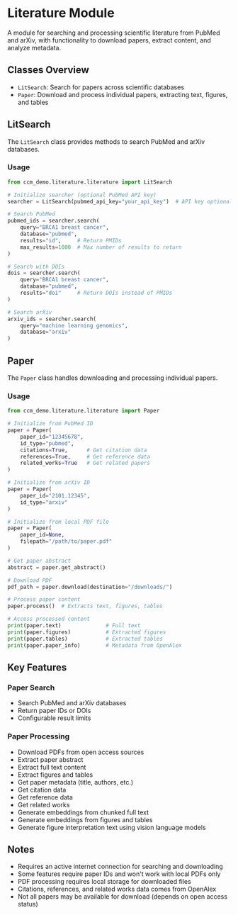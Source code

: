 
# Literature Module

A module for searching and processing scientific literature from PubMed and arXiv, with functionality to download papers, extract content, and analyze metadata.

## Classes Overview

- `LitSearch`: Search for papers across scientific databases
- `Paper`: Download and process individual papers, extracting text, figures, and tables

## LitSearch

The `LitSearch` class provides methods to search PubMed and arXiv databases.

### Usage

```python
from ccm_demo.literature.literature import LitSearch

# Initialize searcher (optional PubMed API key)
searcher = LitSearch(pubmed_api_key="your_api_key")  # API key optional

# Search PubMed
pubmed_ids = searcher.search(
    query="BRCA1 breast cancer",
    database="pubmed",
    results="id",     # Return PMIDs
    max_results=1000  # Max number of results to return
)

# Search with DOIs
dois = searcher.search(
    query="BRCA1 breast cancer", 
    database="pubmed",
    results="doi"     # Return DOIs instead of PMIDs
)

# Search arXiv
arxiv_ids = searcher.search(
    query="machine learning genomics",
    database="arxiv"
)
```

## Paper

The `Paper` class handles downloading and processing individual papers.

### Usage

```python
from ccm_demo.literature.literature import Paper

# Initialize from PubMed ID
paper = Paper(
    paper_id="12345678",
    id_type="pubmed",
    citations=True,      # Get citation data
    references=True,     # Get reference data
    related_works=True   # Get related papers
)

# Initialize from arXiv ID 
paper = Paper(
    paper_id="2101.12345",
    id_type="arxiv"
)

# Initialize from local PDF file
paper = Paper(
    paper_id=None,
    filepath="/path/to/paper.pdf"
)

# Get paper abstract
abstract = paper.get_abstract()

# Download PDF
pdf_path = paper.download(destination="/downloads/")

# Process paper content
paper.process()  # Extracts text, figures, tables

# Access processed content
print(paper.text)              # Full text
print(paper.figures)           # Extracted figures
print(paper.tables)            # Extracted tables
print(paper.paper_info)        # Metadata from OpenAlex
```

## Key Features

### Paper Search
- Search PubMed and arXiv databases
- Return paper IDs or DOIs
- Configurable result limits

### Paper Processing
- Download PDFs from open access sources
- Extract paper abstract
- Extract full text content
- Extract figures and tables
- Get paper metadata (title, authors, etc.)
- Get citation data
- Get reference data
- Get related works
- Generate embeddings from chunked full text
- Generate embeddings from figures and tables
- Generate figure interpretation text using vision language models

## Notes

- Requires an active internet connection for searching and downloading
- Some features require paper IDs and won't work with local PDFs only
- PDF processing requires local storage for downloaded files
- Citations, references, and related works data comes from OpenAlex
- Not all papers may be available for download (depends on open access status)
